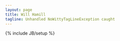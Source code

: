 ```yaml
---
layout: page
title: Will Hamill
tagline: Unhandled NoWittyTagLineException caught
---
```

{% include JB/setup %}


